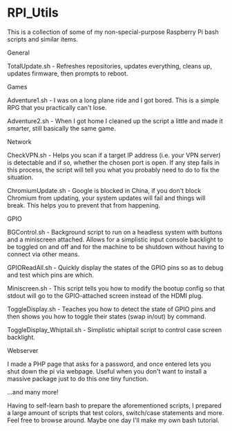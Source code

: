 # RPI_Utils

This is a collection of some of my non-special-purpose Raspberry Pi bash scripts and similar items.

General

TotalUpdate.sh - Refreshes repositories, updates everything, cleans up, updates firmware, then prompts to reboot.

Games

Adventure1.sh - I was on a long plane ride and I got bored. This is a simple RPG that you practically can't lose.

Adventure2.sh - When I got home I cleaned up the script a little and made it smarter, still basically the same game.

Network

CheckVPN.sh - Helps you scan if a target IP address (i.e. your VPN server) is detectable and if so, whether the chosen port is open. If any step fails in this process, the script will tell you what you probably need to do to fix the situation.

ChromiumUpdate.sh - Google is blocked in China, if you don't block Chromium from updating, your system updates will fail and things will break. This helps you to prevent that from happening.

GPIO

BGControl.sh - Background script to run on a headless system with buttons and a miniscreen attached. Allows for a simplistic input console backlight to be toggled on and off and for the machine to be shutdown without having to connect via other means.

GPIOReadAll.sh - Quickly display the states of the GPIO pins so as to debug and test which pins are which.

Miniscreen.sh	- This script tells you how to modify the bootup config so that stdout will go to the GPIO-attached screen instead of the HDMI plug.

ToggleDisplay.sh - Teaches you how to detect the state of GPIO pins and then shows you how to toggle their states (swap in/out) by command.

ToggleDisplay_Whiptail.sh - Simplistic whiptail script to control case screen backlight.


Webserver

I made a PHP page that asks for a password, and once entered lets you shut down the pi via webpage. Useful when you don't want to install a massive package just to do this one tiny function.

...and many more!

Having to self-learn bash to prepare the aforementioned scripts, I prepared a large amount of scripts that test colors, switch/case statements and more. Feel free to browse around. Maybe one day I'll make my own bash tutorial.

